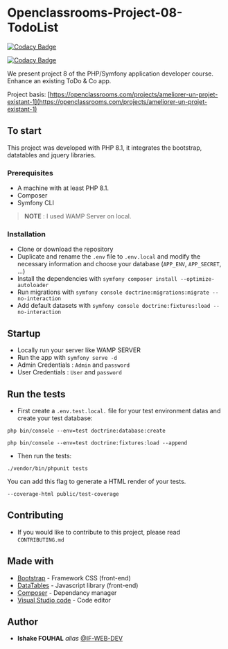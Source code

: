 # Openclassrooms-Project-08-TodoList


[![Codacy Badge](https://app.codacy.com/project/badge/Grade/44e220000b174e3c8df750ccdaaf8203)](https://app.codacy.com/gh/if-web-dev/Openclassrooms-Project-08-ToDo-List/dashboard?utm_source=gh&utm_medium=referral&utm_content=&utm_campaign=Badge_grade)

[![Codacy Badge](https://app.codacy.com/project/badge/Coverage/44e220000b174e3c8df750ccdaaf8203)](https://app.codacy.com/gh/if-web-dev/Openclassrooms-Project-08-TodoList/dashboard?utm_source=gh&utm_medium=referral&utm_content=&utm_campaign=Badge_coverage)

We present project 8 of the PHP/Symfony application developer course. Enhance an existing ToDo & Co app.

Project basis: [https://openclassrooms.com/projects/ameliorer-un-projet-existant-1](https://openclassrooms.com/projects/ameliorer-un-projet-existant-1)


## To start

This project was developed with PHP 8.1, it integrates the bootstrap, datatables and jquery libraries.

### Prerequisites

- A machine with at least PHP 8.1.
- Composer
- Symfony CLI
> **NOTE** : I used WAMP Server on local.

### Installation

- Clone or download the repository
- Duplicate and rename the `.env` file to `.env.local` and modify the necessary information and choose your database (`APP_ENV`, `APP_SECRET`, ...)
- Install the dependencies with `symfony composer install --optimize-autoloader`
- Run migrations with `symfony console doctrine:migrations:migrate --no-interaction`
- Add default datasets with `symfony console doctrine:fixtures:load --no-interaction`

## Startup

- Locally run your server like WAMP SERVER
- Run the app with `symfony serve -d`
- Admin Credentials : `Admin` and `password`
- User Credentials : `User` and `password`

## Run the tests

- First create a  `.env.test.local.`  file for your test environment datas and create your test database:

`php bin/console --env=test doctrine:database:create`

`php bin/console --env=test doctrine:fixtures:load --append`

- Then run the tests:

 `./vendor/bin/phpunit tests`

You can add this flag to generate a HTML render of your tests.

`--coverage-html public/test-coverage`

## Contributing

- If you would like to contribute to this project, please read  `CONTRIBUTING.md`

## Made with

* [Bootstrap](https://getbootstrap.com/) - Framework CSS (front-end)
* [DataTables](https://datatables.net/) - Javascript library (front-end)
* [Composer](https://getcomposer.org/) - Dependancy manager
* [Visual Studio code](https://code.visualstudio.com/) - Code editor

## Author

* **Ishake FOUHAL** _alias_ [@IF-WEB-DEV](https://github.com/if-web-dev)
